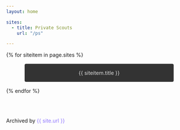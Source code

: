 ```yaml
---
layout: home

sites:
  - title: Private Scouts
    url: "/ps"

---
```


{% for siteitem in page.sites %}
<div style="text-align:center;width:80%;margin:1rem auto;">
<a href="{{ site.baseurl }}{{ siteitem.url }}">
<div class="hover" style="padding:1rem 2rem;border-radius:0.25rem;">{{ siteitem.title }}</div>
</a>
</div>
{% endfor %}

<div style="padding-top:4rem;">
Archived by <a href="{{ site.url }}" style="color:#9077ff;">{{ site.url }}</a>
</div>

<style>
a {
  color: #ddd;
  text-decoration: none;
}
.hover {
  background-color:#333;
  transition: all 0.2s ease;
}
.hover:hover {
  background-color:#444;
}